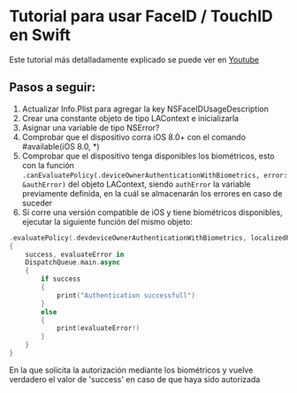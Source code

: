 Tutorial para usar FaceID / TouchID en Swift
============================================

Este tutorial más detalladamente explicado se puede ver en [Youtube](https://www.youtube.com/watch?v=VDxbFcbYUvQ&feature=youtu.be)

## Pasos a seguir:
1. Actualizar Info.Plist para agregar la key NSFaceIDUsageDescription  
2. Crear una constante objeto de tipo LAContext e inicializarla  
3. Asignar una variable de tipo NSError?  
4. Comprobar que el dispositivo corra iOS 8.0+ con el comando #available(iOS 8.0, \*)  
5. Comprobar que el dispositivo tenga disponibles los biométricos, esto con la función `.canEvaluatePolicy(.deviceOwnerAuthenticationWithBiometrics, error: &authError)` del objeto LAContext, siendo `authError` la variable previamente definida, en la cuál se almacenarán los errores en caso de suceder  
6. Si corre una versión compatible de iOS y tiene biométricos disponibles, ejecutar la siguiente función del mismo objeto:  
```swift
.evaluatePolicy(.devdeviceOwnerAuthenticationWithBiometrics, localizedReason: "**String to show to user**")
{
    success, evaluateError in
    DispatchQueue.main.async
    {
        if success
        {
            print("Authentication successfull")
        }
        else
        {
            print(evaluateError!)
        }
    }
}
```
En la que solicita la autorización mediante los biométricos y vuelve verdadero el valor de 'success' en caso de que haya sido autorizada
